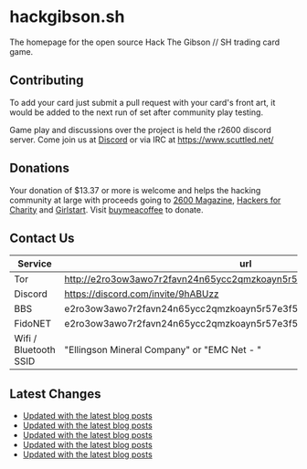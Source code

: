 # hackgibson.sh
The homepage for the open source Hack The Gibson // SH trading card game.


## Contributing

To add your card just submit a pull request with your card's front art, it would be added to the next run of set after community play testing.

Game play and discussions over the project is held the r2600 discord server. Come join us at [Discord](https://discord.com/invite/9hABUzz) or via IRC at https://www.scuttled.net/


## Donations

Your donation of $13.37 or more is welcome and helps the hacking community at large with proceeds going to [2600 Magazine](https://2600.com/), [Hackers for Charity](https://hackersforcharity.org) and [Girlstart](https://girlstart.org).  Visit [buymeacoffee](https://www.buymeacoffee.com/hackgibson.sh) to donate.


## Contact Us

Service | url
-|-
Tor | http://e2ro3ow3awo7r2favn24n65ycc2qmzkoayn5r57e3f56nvjwdcgg32ad.onion
Discord | https://discord.com/invite/9hABUzz
BBS | e2ro3ow3awo7r2favn24n65ycc2qmzkoayn5r57e3f56nvjwdcgg32ad.onion:23
FidoNET | e2ro3ow3awo7r2favn24n65ycc2qmzkoayn5r57e3f56nvjwdcgg32ad.onion:24554
Wifi / Bluetooth SSID | "Ellingson Mineral Company" or "EMC Net - <fidonet address>"

## Latest Changes
<!-- BLOG-POST-LIST:START -->
- [Updated with the latest blog posts](https://github.com/DFW2600/hackgibson.sh/commit/85edfd2b5b336a8bc4de6afc4f79f49f163df5cd)
- [Updated with the latest blog posts](https://github.com/DFW2600/hackgibson.sh/commit/cada93b86ecfbcea786a3de7e89e8652bd1d45dd)
- [Updated with the latest blog posts](https://github.com/DFW2600/hackgibson.sh/commit/141601bf0acd6c34c1c74c00729f1f19bec8cc93)
- [Updated with the latest blog posts](https://github.com/DFW2600/hackgibson.sh/commit/05dd6af79919440dec8c225f9672b6ca8b17f874)
- [Updated with the latest blog posts](https://github.com/DFW2600/hackgibson.sh/commit/0dba2efee9de6142f0631f880418e60b4585a6d3)
<!-- BLOG-POST-LIST:END -->
